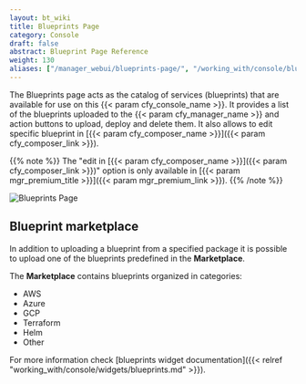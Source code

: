 ```yaml
---
layout: bt_wiki
title: Blueprints Page
category: Console
draft: false
abstract: Blueprint Page Reference
weight: 130
aliases: ["/manager_webui/blueprints-page/", "/working_with/console/blueprints-page/", "/working_with/console/local-blueprints-page/"]
---
```


The Blueprints page acts as the catalog of services (blueprints) that are available for use on this {{< param cfy_console_name >}}.
It provides a list of the blueprints uploaded to the {{< param cfy_manager_name >}} and action buttons to upload, deploy and delete them.
It also allows to edit specific blueprint in [{{< param cfy_composer_name >}}]({{< param cfy_composer_link >}}).

{{% note %}}
The "edit in [{{< param cfy_composer_name >}}]({{< param cfy_composer_link >}})" option is only available in [{{< param mgr_premium_title >}}]({{< param mgr_premium_link >}}).
{{% /note %}}

![Blueprints Page]( /images/ui/pages/local-blueprints-page.png )

## Blueprint marketplace

In addition to uploading a blueprint from a specified package it is possible to upload one of the blueprints predefined in the **Marketplace**.

The **Marketplace** contains blueprints organized in categories:

* AWS
* Azure
* GCP
* Terraform
* Helm
* Other

For more information check [blueprints widget documentation]({{< relref "working_with/console/widgets/blueprints.md" >}}).